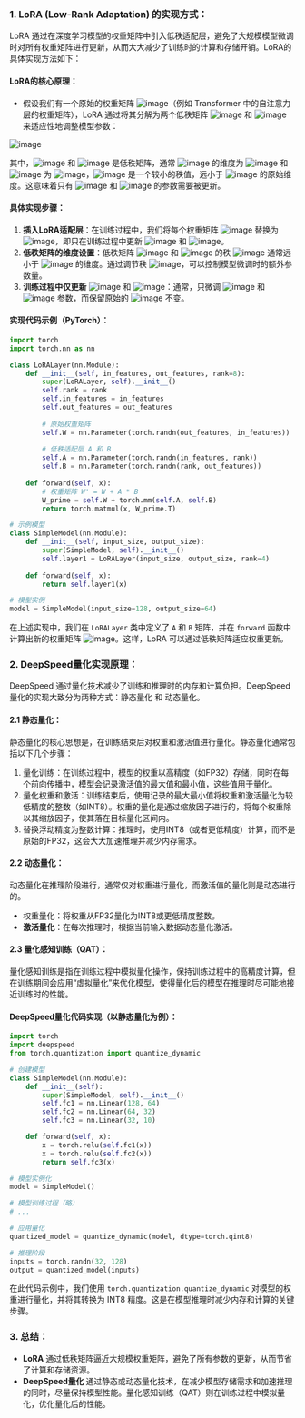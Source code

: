 ### 1. **LoRA (Low-Rank Adaptation)** 的实现方式：
LoRA 通过在深度学习模型的权重矩阵中引入低秩适配层，避免了大规模模型微调时对所有权重矩阵进行更新，从而大大减少了训练时的计算和存储开销。LoRA的具体实现方法如下：

#### LoRA的核心原理：
+ 假设我们有一个原始的权重矩阵 ![image](https://cdn.nlark.com/yuque/__latex/a36915ecf0b5605493f5aeaf1480a9ac.svg)（例如 Transformer 中的自注意力层的权重矩阵），LoRA 通过将其分解为两个低秩矩阵 ![image](https://cdn.nlark.com/yuque/__latex/de951302f41d4707b9d80ca1af34dd0f.svg) 和 ![image](https://cdn.nlark.com/yuque/__latex/54f5fb1b07a88521e7b036e3bc7a5e33.svg) 来适应性地调整模型参数：

![image](https://cdn.nlark.com/yuque/__latex/739e60f0bb849e673a8e6799ecd59b03.svg)

  其中，![image](https://cdn.nlark.com/yuque/__latex/de951302f41d4707b9d80ca1af34dd0f.svg) 和 ![image](https://cdn.nlark.com/yuque/__latex/54f5fb1b07a88521e7b036e3bc7a5e33.svg) 是低秩矩阵，通常 ![image](https://cdn.nlark.com/yuque/__latex/de951302f41d4707b9d80ca1af34dd0f.svg) 的维度为 ![image](https://cdn.nlark.com/yuque/__latex/c5a0dfe09e71eaea8635ffd525bf3f56.svg) 和 ![image](https://cdn.nlark.com/yuque/__latex/54f5fb1b07a88521e7b036e3bc7a5e33.svg) 为 ![image](https://cdn.nlark.com/yuque/__latex/a3c057578ca804946db284d512f2653b.svg)，![image](https://cdn.nlark.com/yuque/__latex/72cb3a229067770aeb6caa625a65a1a1.svg) 是一个较小的秩值，远小于 ![image](https://cdn.nlark.com/yuque/__latex/a36915ecf0b5605493f5aeaf1480a9ac.svg) 的原始维度。这意味着只有 ![image](https://cdn.nlark.com/yuque/__latex/de951302f41d4707b9d80ca1af34dd0f.svg) 和 ![image](https://cdn.nlark.com/yuque/__latex/54f5fb1b07a88521e7b036e3bc7a5e33.svg) 的参数需要被更新。

#### 具体实现步骤：
1. **插入LoRA适配层**：在训练过程中，我们将每个权重矩阵 ![image](https://cdn.nlark.com/yuque/__latex/a36915ecf0b5605493f5aeaf1480a9ac.svg) 替换为 ![image](https://cdn.nlark.com/yuque/__latex/739e60f0bb849e673a8e6799ecd59b03.svg)，即只在训练过程中更新 ![image](https://cdn.nlark.com/yuque/__latex/de951302f41d4707b9d80ca1af34dd0f.svg) 和 ![image](https://cdn.nlark.com/yuque/__latex/54f5fb1b07a88521e7b036e3bc7a5e33.svg)。
2. **低秩矩阵的维度设置**：低秩矩阵 ![image](https://cdn.nlark.com/yuque/__latex/de951302f41d4707b9d80ca1af34dd0f.svg) 和 ![image](https://cdn.nlark.com/yuque/__latex/54f5fb1b07a88521e7b036e3bc7a5e33.svg) 的秩 ![image](https://cdn.nlark.com/yuque/__latex/72cb3a229067770aeb6caa625a65a1a1.svg) 通常远小于 ![image](https://cdn.nlark.com/yuque/__latex/a36915ecf0b5605493f5aeaf1480a9ac.svg) 的维度。通过调节秩 ![image](https://cdn.nlark.com/yuque/__latex/72cb3a229067770aeb6caa625a65a1a1.svg)，可以控制模型微调时的额外参数量。
3. **训练过程中仅更新** ![image](https://cdn.nlark.com/yuque/__latex/de951302f41d4707b9d80ca1af34dd0f.svg) 和 ![image](https://cdn.nlark.com/yuque/__latex/54f5fb1b07a88521e7b036e3bc7a5e33.svg)：通常，只微调 ![image](https://cdn.nlark.com/yuque/__latex/de951302f41d4707b9d80ca1af34dd0f.svg) 和 ![image](https://cdn.nlark.com/yuque/__latex/54f5fb1b07a88521e7b036e3bc7a5e33.svg) 参数，而保留原始的 ![image](https://cdn.nlark.com/yuque/__latex/a36915ecf0b5605493f5aeaf1480a9ac.svg) 不变。

#### 实现代码示例（PyTorch）：
```python
import torch
import torch.nn as nn

class LoRALayer(nn.Module):
    def __init__(self, in_features, out_features, rank=8):
        super(LoRALayer, self).__init__()
        self.rank = rank
        self.in_features = in_features
        self.out_features = out_features
        
        # 原始权重矩阵
        self.W = nn.Parameter(torch.randn(out_features, in_features))
        
        # 低秩适配层 A 和 B
        self.A = nn.Parameter(torch.randn(in_features, rank))
        self.B = nn.Parameter(torch.randn(rank, out_features))
    
    def forward(self, x):
        # 权重矩阵 W' = W + A * B
        W_prime = self.W + torch.mm(self.A, self.B)
        return torch.matmul(x, W_prime.T)

# 示例模型
class SimpleModel(nn.Module):
    def __init__(self, input_size, output_size):
        super(SimpleModel, self).__init__()
        self.layer1 = LoRALayer(input_size, output_size, rank=4)
        
    def forward(self, x):
        return self.layer1(x)

# 模型实例
model = SimpleModel(input_size=128, output_size=64)
```

在上述实现中，我们在 `LoRALayer` 类中定义了 `A` 和 `B` 矩阵，并在 `forward` 函数中计算出新的权重矩阵 ![image](https://cdn.nlark.com/yuque/__latex/739e60f0bb849e673a8e6799ecd59b03.svg)。这样，LoRA 可以通过低秩矩阵适应权重更新。

### **2. DeepSpeed量化实现原理：**
DeepSpeed 通过量化技术减少了训练和推理时的内存和计算负担。DeepSpeed量化的实现大致分为两种方式：静态量化 和 动态量化。

#### **2.1 ****静态量化****：**
静态量化的核心思想是，在训练结束后对权重和激活值进行量化。静态量化通常包括以下几个步骤：

1. 量化训练：在训练过程中，模型的权重以高精度（如FP32）存储，同时在每个前向传播中，模型会记录激活值的最大值和最小值，这些值用于量化。
2. 量化权重和激活：训练结束后，使用记录的最大最小值将权重和激活量化为较低精度的整数（如INT8）。权重的量化是通过缩放因子进行的，将每个权重除以其缩放因子，使其落在目标量化区间内。
3. 替换浮动精度为整数计算：推理时，使用INT8（或者更低精度）计算，而不是原始的FP32，这会大大加速推理并减少内存需求。

#### **2.2 ****动态量化****：**
动态量化在推理阶段进行，通常仅对权重进行量化，而激活值的量化则是动态进行的。

+ 权重量化：将权重从FP32量化为INT8或更低精度整数。
+ **激活量化**：在每次推理时，根据当前输入数据动态量化激活。

#### 2.3 **量化感知训练（QAT）**：
量化感知训练是指在训练过程中模拟量化操作，保持训练过程中的高精度计算，但在训练期间会应用“虚拟量化”来优化模型，使得量化后的模型在推理时尽可能地接近训练时的性能。

#### DeepSpeed量化代码实现（以静态量化为例）：
```python
import torch
import deepspeed
from torch.quantization import quantize_dynamic

# 创建模型
class SimpleModel(nn.Module):
    def __init__(self):
        super(SimpleModel, self).__init__()
        self.fc1 = nn.Linear(128, 64)
        self.fc2 = nn.Linear(64, 32)
        self.fc3 = nn.Linear(32, 10)

    def forward(self, x):
        x = torch.relu(self.fc1(x))
        x = torch.relu(self.fc2(x))
        return self.fc3(x)

# 模型实例化
model = SimpleModel()

# 模型训练过程（略）
# ...

# 应用量化
quantized_model = quantize_dynamic(model, dtype=torch.qint8)

# 推理阶段
inputs = torch.randn(32, 128)
output = quantized_model(inputs)
```

在此代码示例中，我们使用 `torch.quantization.quantize_dynamic` 对模型的权重进行量化，并将其转换为 INT8 精度。这是在模型推理时减少内存和计算的关键步骤。

### 3. **总结**：
+ **LoRA** 通过低秩矩阵逼近大规模权重矩阵，避免了所有参数的更新，从而节省了计算和存储资源。
+ **DeepSpeed量化** 通过静态或动态量化技术，在减少模型存储需求和加速推理的同时，尽量保持模型性能。量化感知训练（QAT）则在训练过程中模拟量化，优化量化后的性能。


